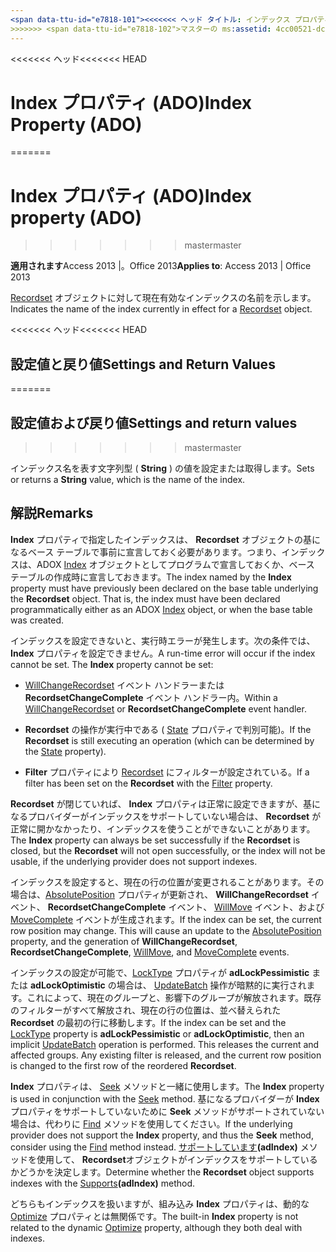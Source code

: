 ```yaml
---
<span data-ttu-id="e7818-101"><<<<<<< ヘッド タイトル: インデックス プロパティ (ADO) TOCTitle: インデックス プロパティ (ADO) === タイトル: インデックスのプロパティ (ADO) TOCTitle: インデックスのプロパティ (ADO)</span><span class="sxs-lookup"><span data-stu-id="e7818-101"><<<<<<< HEAD title: Index Property (ADO) TOCTitle: Index Property (ADO) ======= title: Index property (ADO) TOCTitle: Index property (ADO)</span></span>
>>>>>>> <span data-ttu-id="e7818-102">マスターの ms:assetid: 4cc00521-dcb4-19b2-2174-6e0e9bd42e62 ms:mtpsurl: https://msdn.microsoft.com/library/JJ249241(v=office.15) ms:contentKeyID: 48544715 ms.date: 2015/09/18 mtps_version: v=office.15</span><span class="sxs-lookup"><span data-stu-id="e7818-102">master ms:assetid: 4cc00521-dcb4-19b2-2174-6e0e9bd42e62 ms:mtpsurl: https://msdn.microsoft.com/library/JJ249241(v=office.15) ms:contentKeyID: 48544715 ms.date: 09/18/2015 mtps_version: v=office.15</span></span>
---
```


<span data-ttu-id="e7818-103"><<<<<<< ヘッド</span><span class="sxs-lookup"><span data-stu-id="e7818-103"><<<<<<< HEAD</span></span>
# <a name="index-property-ado"></a><span data-ttu-id="e7818-104">Index プロパティ (ADO)</span><span class="sxs-lookup"><span data-stu-id="e7818-104">Index Property (ADO)</span></span>
=======
# <a name="index-property-ado"></a><span data-ttu-id="e7818-105">Index プロパティ (ADO)</span><span class="sxs-lookup"><span data-stu-id="e7818-105">Index property (ADO)</span></span>
>>>>>>> <span data-ttu-id="e7818-106">master</span><span class="sxs-lookup"><span data-stu-id="e7818-106">master</span></span>


<span data-ttu-id="e7818-107">**適用されます**Access 2013 |。Office 2013</span><span class="sxs-lookup"><span data-stu-id="e7818-107">**Applies to**: Access 2013 | Office 2013</span></span>

<span data-ttu-id="e7818-108">[Recordset](recordset-object-ado.md) オブジェクトに対して現在有効なインデックスの名前を示します。</span><span class="sxs-lookup"><span data-stu-id="e7818-108">Indicates the name of the index currently in effect for a [Recordset](recordset-object-ado.md) object.</span></span>

<span data-ttu-id="e7818-109"><<<<<<< ヘッド</span><span class="sxs-lookup"><span data-stu-id="e7818-109"><<<<<<< HEAD</span></span>
## <a name="settings-and-return-values"></a><span data-ttu-id="e7818-110">設定値と戻り値</span><span class="sxs-lookup"><span data-stu-id="e7818-110">Settings and Return Values</span></span>
=======
## <a name="settings-and-return-values"></a><span data-ttu-id="e7818-111">設定値および戻り値</span><span class="sxs-lookup"><span data-stu-id="e7818-111">Settings and return values</span></span>
>>>>>>> <span data-ttu-id="e7818-112">master</span><span class="sxs-lookup"><span data-stu-id="e7818-112">master</span></span>

<span data-ttu-id="e7818-113">インデックス名を表す文字列型 ( **String** ) の値を設定または取得します。</span><span class="sxs-lookup"><span data-stu-id="e7818-113">Sets or returns a **String** value, which is the name of the index.</span></span>

## <a name="remarks"></a><span data-ttu-id="e7818-114">解説</span><span class="sxs-lookup"><span data-stu-id="e7818-114">Remarks</span></span>

<span data-ttu-id="e7818-p101">**Index** プロパティで指定したインデックスは、 **Recordset** オブジェクトの基になるベース テーブルで事前に宣言しておく必要があります。つまり、インデックスは、ADOX [Index](index-object-adox.md) オブジェクトとしてプログラムで宣言しておくか、ベース テーブルの作成時に宣言しておきます。</span><span class="sxs-lookup"><span data-stu-id="e7818-p101">The index named by the **Index** property must have previously been declared on the base table underlying the **Recordset** object. That is, the index must have been declared programmatically either as an ADOX [Index](index-object-adox.md) object, or when the base table was created.</span></span>

<span data-ttu-id="e7818-p102">インデックスを設定できないと、実行時エラーが発生します。次の条件では、 **Index** プロパティを設定できません。</span><span class="sxs-lookup"><span data-stu-id="e7818-p102">A run-time error will occur if the index cannot be set. The **Index** property cannot be set:</span></span>

  - <span data-ttu-id="e7818-119">[WillChangeRecordset](willchangerecordset-and-recordsetchangecomplete-events-ado.md) イベント ハンドラーまたは **RecordsetChangeComplete** イベント ハンドラー内。</span><span class="sxs-lookup"><span data-stu-id="e7818-119">Within a [WillChangeRecordset](willchangerecordset-and-recordsetchangecomplete-events-ado.md) or **RecordsetChangeComplete** event handler.</span></span>

  - <span data-ttu-id="e7818-120">**Recordset** の操作が実行中である ( [State](state-property-ado.md) プロパティで判別可能)。</span><span class="sxs-lookup"><span data-stu-id="e7818-120">If the **Recordset** is still executing an operation (which can be determined by the [State](state-property-ado.md) property).</span></span>

  - <span data-ttu-id="e7818-121">**Filter** プロパティにより [Recordset](filter-property-ado.md) にフィルターが設定されている。</span><span class="sxs-lookup"><span data-stu-id="e7818-121">If a filter has been set on the **Recordset** with the [Filter](filter-property-ado.md) property.</span></span>

<span data-ttu-id="e7818-122">**Recordset** が閉じていれば、 **Index** プロパティは正常に設定できますが、基になるプロバイダーがインデックスをサポートしていない場合は、 **Recordset** が正常に開かなかったり、インデックスを使うことができないことがあります。</span><span class="sxs-lookup"><span data-stu-id="e7818-122">The **Index** property can always be set successfully if the **Recordset** is closed, but the **Recordset** will not open successfully, or the index will not be usable, if the underlying provider does not support indexes.</span></span>

<span data-ttu-id="e7818-p103">インデックスを設定すると、現在の行の位置が変更されることがあります。その場合は、[AbsolutePosition](absoluteposition-property-ado.md) プロパティが更新され、 **WillChangeRecordset** イベント、 **RecordsetChangeComplete** イベント、 [WillMove](willmove-and-movecomplete-events-ado.md) イベント、および [MoveComplete](willmove-and-movecomplete-events-ado.md) イベントが生成されます。</span><span class="sxs-lookup"><span data-stu-id="e7818-p103">If the index can be set, the current row position may change. This will cause an update to the [AbsolutePosition](absoluteposition-property-ado.md) property, and the generation of **WillChangeRecordset**, **RecordsetChangeComplete**, [WillMove](willmove-and-movecomplete-events-ado.md), and [MoveComplete](willmove-and-movecomplete-events-ado.md) events.</span></span>

<span data-ttu-id="e7818-p104">インデックスの設定が可能で、[LockType](locktype-property-ado.md) プロパティが **adLockPessimistic** または **adLockOptimistic** の場合は、 [UpdateBatch](updatebatch-method-ado.md) 操作が暗黙的に実行されます。これによって、現在のグループと、影響下のグループが解放されます。既存のフィルターがすべて解放され、現在の行の位置は、並べ替えられた **Recordset** の最初の行に移動します。</span><span class="sxs-lookup"><span data-stu-id="e7818-p104">If the index can be set and the [LockType](locktype-property-ado.md) property is **adLockPessimistic** or **adLockOptimistic**, then an implicit [UpdateBatch](updatebatch-method-ado.md) operation is performed. This releases the current and affected groups. Any existing filter is released, and the current row position is changed to the first row of the reordered **Recordset**.</span></span>

<span data-ttu-id="e7818-128">**Index** プロパティは、 [Seek](seek-method-ado.md) メソッドと一緒に使用します。</span><span class="sxs-lookup"><span data-stu-id="e7818-128">The **Index** property is used in conjunction with the [Seek](seek-method-ado.md) method.</span></span> <span data-ttu-id="e7818-129">基になるプロバイダーが **Index** プロパティをサポートしていないために **Seek** メソッドがサポートされていない場合は、代わりに [Find](find-method-ado.md) メソッドを使用してください。</span><span class="sxs-lookup"><span data-stu-id="e7818-129">If the underlying provider does not support the **Index** property, and thus the **Seek** method, consider using the [Find](find-method-ado.md) method instead.</span></span> <span data-ttu-id="e7818-130">[サポートしています](supports-method-ado.md)**(adIndex)** メソッドを使用して、 **Recordset**オブジェクトがインデックスをサポートしているかどうかを決定します。</span><span class="sxs-lookup"><span data-stu-id="e7818-130">Determine whether the **Recordset** object supports indexes with the [Supports](supports-method-ado.md)**(adIndex)** method.</span></span>

<span data-ttu-id="e7818-131">どちらもインデックスを扱いますが、組み込み **Index** プロパティは、動的な [Optimize](optimize-property-dynamic-ado.md) プロパティとは無関係です。</span><span class="sxs-lookup"><span data-stu-id="e7818-131">The built-in **Index** property is not related to the dynamic [Optimize](optimize-property-dynamic-ado.md) property, although they both deal with indexes.</span></span>

